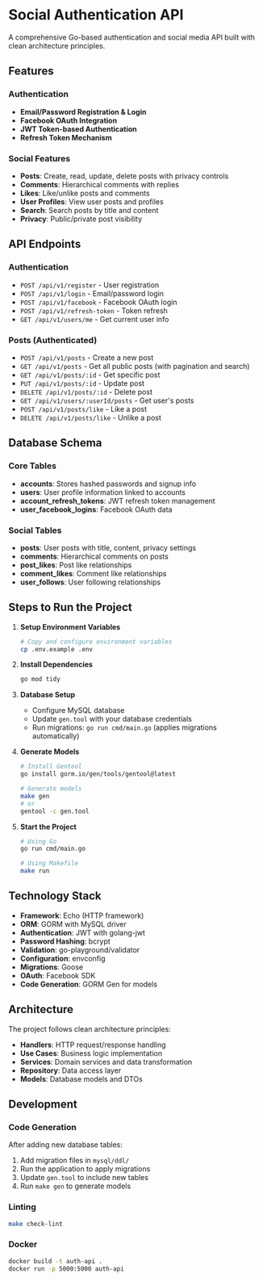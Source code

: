 # Social Authentication API

A comprehensive Go-based authentication and social media API built with clean architecture principles.

## Features

### Authentication
- **Email/Password Registration & Login**
- **Facebook OAuth Integration**
- **JWT Token-based Authentication**
- **Refresh Token Mechanism**

### Social Features
- **Posts**: Create, read, update, delete posts with privacy controls
- **Comments**: Hierarchical comments with replies
- **Likes**: Like/unlike posts and comments
- **User Profiles**: View user posts and profiles
- **Search**: Search posts by title and content
- **Privacy**: Public/private post visibility

## API Endpoints

### Authentication
- `POST /api/v1/register` - User registration
- `POST /api/v1/login` - Email/password login
- `POST /api/v1/facebook` - Facebook OAuth login
- `POST /api/v1/refresh-token` - Token refresh
- `GET /api/v1/users/me` - Get current user info

### Posts (Authenticated)
- `POST /api/v1/posts` - Create a new post
- `GET /api/v1/posts` - Get all public posts (with pagination and search)
- `GET /api/v1/posts/:id` - Get specific post
- `PUT /api/v1/posts/:id` - Update post
- `DELETE /api/v1/posts/:id` - Delete post
- `GET /api/v1/users/:userId/posts` - Get user's posts
- `POST /api/v1/posts/like` - Like a post
- `DELETE /api/v1/posts/like` - Unlike a post

## Database Schema

### Core Tables
- **accounts**: Stores hashed passwords and signup info
- **users**: User profile information linked to accounts
- **account_refresh_tokens**: JWT refresh token management
- **user_facebook_logins**: Facebook OAuth data

### Social Tables
- **posts**: User posts with title, content, privacy settings
- **comments**: Hierarchical comments on posts
- **post_likes**: Post like relationships
- **comment_likes**: Comment like relationships
- **user_follows**: User following relationships

## Steps to Run the Project

1. **Setup Environment Variables**
   ```bash
   # Copy and configure environment variables
   cp .env.example .env
   ```

2. **Install Dependencies**
   ```bash
   go mod tidy
   ```

3. **Database Setup**
   - Configure MySQL database
   - Update `gen.tool` with your database credentials
   - Run migrations: `go run cmd/main.go` (applies migrations automatically)

4. **Generate Models**
   ```bash
   # Install Gentool
   go install gorm.io/gen/tools/gentool@latest
   
   # Generate models
   make gen
   # or
   gentool -c gen.tool
   ```

5. **Start the Project**
   ```bash
   # Using Go
   go run cmd/main.go
   
   # Using Makefile
   make run
   ```

## Technology Stack

- **Framework**: Echo (HTTP framework)
- **ORM**: GORM with MySQL driver
- **Authentication**: JWT with golang-jwt
- **Password Hashing**: bcrypt
- **Validation**: go-playground/validator
- **Configuration**: envconfig
- **Migrations**: Goose
- **OAuth**: Facebook SDK
- **Code Generation**: GORM Gen for models

## Architecture

The project follows clean architecture principles:

- **Handlers**: HTTP request/response handling
- **Use Cases**: Business logic implementation
- **Services**: Domain services and data transformation
- **Repository**: Data access layer
- **Models**: Database models and DTOs

## Development

### Code Generation
After adding new database tables:
1. Add migration files in `mysql/ddl/`
2. Run the application to apply migrations
3. Update `gen.tool` to include new tables
4. Run `make gen` to generate models

### Linting
```bash
make check-lint
```

### Docker
```bash
docker build -t auth-api .
docker run -p 5000:5000 auth-api
```

